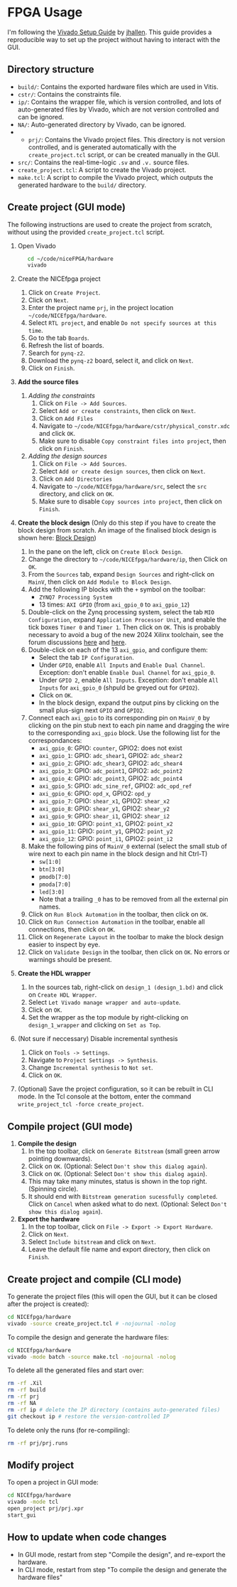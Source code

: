 # FPGA Usage

I'm following the [Vivado Setup Guide](https://github.com/jhallen/vivado_setup) by [jhallen](https://github.com/jhallen).
This guide provides a reproducible way to set up the project without having to interact with the GUI.

## Directory structure

- `build/`: Contains the exported hardware files which are used in Vitis.
- `cstr/`: Contains the constraints file.
- `ip/`: Contains the wrapper file, which is version controlled, and lots of auto-generated files by Vivado, which are not version controlled and can be ignored.
- `NA/`: Auto-generated directory by Vivado, can be ignored.
- - `prj/`: Contains the Vivado project files. This directory is not version controlled, and is generated automatically with the `create_project.tcl` script, or can be created manually in the GUI.
- `src/`: Contains the real-time-logic `.sv` and `.v.` source files.
- `create_project.tcl`: A script to create the Vivado project.
- `make.tcl`: A script to compile the Vivado project, which outputs the generated hardware to the `build/` directory.

## Create project (GUI mode)

The following instructions are used to create the project from scratch, without using the provided `create_project.tcl` script.

1. Open Vivado

   ```sh
      cd ~/code/niceFPGA/hardware
      vivado
   ```

2. Create the NICEfpga project
   1. Click on `Create Project`.
   2. Click on `Next`.
   3. Enter the project name `prj`, in the project location `~/code/NICEfpga/hardware`.
   4. Select `RTL project`, and enable `Do not specify sources at this time`.
   5. Go to the tab `Boards`.
   6. Refresh the list of boards.
   7. Search for `pynq-z2`.
   8. Download the `pynq-z2` board, select it, and click on `Next`.
   9. Click on `Finish`.
3. **Add the source files**
   1. *Adding the constraints*
      1. Click on `File -> Add Sources`.
      2. Select `Add or create constraints`, then click on `Next`.
      3. Click on `Add Files`
      4. Navigate to `~/code/NICEfpga/hardware/cstr/physical_constr.xdc` and click `OK`.
      5. Make sure to disable `Copy constraint files into project`, then click on `Finish`.
   2. *Adding the design sources*
      1. Click on `File -> Add Sources`.
      2. Select `Add or create design sources`, then click on `Next`.
      3. Click on `Add Directories`
      4. Navigate to `~/code/NICEfpga/hardware/src`, select the `src` directory, and click on `OK`.
      5. Make sure to disable `Copy sources into project`, then click on `Finish`.
4. **Create the block design** (Only do this step if you have to create the block design from scratch. An image of the finalised block design is shown here: [Block Design](bd/bd.png))
   1. In the pane on the left, click on `Create Block Design`.
   2. Change the directory to `~/code/NICEfpga/hardware/ip`, then Click on `OK`.
   3. From the `Sources` tab, expand `Design Sources` and right-click on `MainV`, then click on `Add Module to Block Design`.
   4. Add the following IP blocks with the `+` symbol on the toolbar:
      - `ZYNQ7 Processing System`
      - 13 times: `AXI GPIO` (from `axi_gpio_0` to `axi_gpio_12`)
   5. Double-click on the Zynq processing system, select the tab `MIO Configuration`, expand `Application Processor Unit`, and enable the tick boxes `Timer 0` and `Timer 1`. Then click on `OK`. This is probably necessary to avoid a bug of the new 2024 Xilinx toolchain, see the forum discussions [here](https://adaptivesupport.amd.com/s/question/0D54U00007uv6AvSAI/vitis-unified-ide-202320-fails-to-build-new-freertos-platform-with-cmake-error?language=en_US) and [here](https://adaptivesupport.amd.com/s/question/0D54U00008LEi5jSAD/freertos-running-on-zedboard-has-tick-rate-twice-as-fast?language=en_US).
   6. Double-click on each of the 13 `axi_gpio`, and configure them:
      - Select the tab `IP Configuration`.
      - Under `GPIO`, enable `All Inputs` and `Enable Dual Channel`. Exception: don't enable `Enable Dual Channel` for `axi_gpio_0`.
      - Under `GPIO 2`, enable `All Inputs`. Exception: don't enable `All Inputs` for `axi_gpio_0` (shpuld be greyed out for `GPIO2`).
      - Click on `OK`.
      - In the block design, expand the output pins by clicking on the small plus-sign next `GPIO` and `GPIO2`.
   7. Connect each `axi_gpio` to its corresponding pin on `MainV_0` by clicking on the pin stub next to each pin name and dragging the wire to the corresponding `axi_gpio` block. Use the following list for the correspondances:
      - `axi_gpio_0`: GPIO: `counter`, GPIO2: does not exist
      - `axi_gpio_1`: GPIO: `adc_shear1`, GPIO2: `adc_shear2`
      - `axi_gpio_2`: GPIO: `adc_shear3`, GPIO2: `adc_shear4`
      - `axi_gpio_3`: GPIO: `adc_point1`, GPIO2: `adc_point2`
      - `axi_gpio_4`: GPIO: `adc_point3`, GPIO2: `adc_point4`
      - `axi_gpio_5`: GPIO: `adc_sine_ref`, GPIO2: `adc_opd_ref`
      - `axi_gpio_6`: GPIO: `opd_x`, GPIO2: `opd_y`
      - `axi_gpio_7`: GPIO: `shear_x1`, GPIO2: `shear_x2`
      - `axi_gpio_8`: GPIO: `shear_y1`, GPIO2: `shear_y2`
      - `axi_gpio_9`: GPIO: `shear_i1`, GPIO2: `shear_i2`
      - `axi_gpio_10`: GPIO: `point_x1`, GPIO2: `point_x2`
      - `axi_gpio_11`: GPIO: `point_y1`, GPIO2: `point_y2`
      - `axi_gpio_12`: GPIO: `point_i1`, GPIO2: `point_i2`
   8. Make the following pins of `MainV_0` external (select the small stub of wire next to each pin name in the block design and hit Ctrl-T)
      - `sw[1:0]`
      - `btn[3:0]`
      - `pmodb[7:0]`
      - `pmoda[7:0]`
      - `led[3:0]`
      - Note that a trailing `_0` has to be removed from all the external pin names.
   9. Click on `Run Block Automation` in the toolbar, then click on `OK`.
   10. Click on `Run Connection Automation` in the toolbar, enable all connections, then click on `OK`.
   11. Click on `Regenerate Layout` in the toolbar to make the block design easier to inspect by eye.
   12. Click on `Validate Design` in the toolbar, then click on `OK`. No errors or warnings should be present.
5. **Create the HDL wrapper**
   1. In the sources tab, right-click on `design_1 (design_1.bd)` and click on `Create HDL Wrapper`.
   2. Select `Let Vivado manage wrapper and auto-update`.
   3. Click on `OK`.
   4. Set the wrapper as the top module by right-clicking on `design_1_wrapper` and clicking on `Set as Top`.
6. (Not sure if neccessary) Disable incremental synthesis
   1. Click on `Tools -> Settings`.
   2. Navigate to `Project Settings -> Synthesis`.
   3. Change `Incremental synthesis` to `Not set`.
   4. Click on `OK`.
7. (Optional) Save the project configuration, so it can be rebuilt in CLI mode.
   In the Tcl console at the bottom, enter the command `write_project_tcl -force create_project`.

## Compile project (GUI mode)

1. **Compile the design**
   1. In the top toolbar, click on `Generate Bitstream` (small green arrow pointing downwards).
   2. Click on `OK`. (Optional: Select `Don't show this dialog again`).
   3. Click on `OK`. (Optional: Select `Don't show this dialog again`).
   4. This may take many minutes, status is shown in the top right. (Spinning circle).
   5. It should end with `Bitstream generation sucessfully completed`. Click on `Cancel` when asked what to do next. (Optional: Select `Don't show this dialog again`).
2. **Export the hardware**
   1. In the top toolbar, click on `File -> Export -> Export Hardware`.
   2. Click on `Next`.
   3. Select `Include bitstream` and click on `Next`.
   4. Leave the default file name and export directory, then click on `Finish`.

## Create project and compile (CLI mode)

To generate the project files (this will open the GUI, but it can be closed after the project is created):

```sh
cd NICEfpga/hardware
vivado -source create_project.tcl # -nojournal -nolog
```

To compile the design and generate the hardware files:

```sh
cd NICEfpga/hardware
vivado -mode batch -source make.tcl -nojournal -nolog
```

To delete all the generated files and start over:

```sh
rm -rf .Xil
rm -rf build
rm -rf prj
rm -rf NA
rm -rf ip # delete the IP directory (contains auto-generated files)
git checkout ip # restore the version-controlled IP
```

To delete only the runs (for re-compiling):

```sh
rm -rf prj/prj.runs
```

## Modify project

To open a project in GUI mode:

```sh
cd NICEfpga/hardware
vivado -mode tcl
open_project prj/prj.xpr
start_gui
```

## How to update when code changes

- In GUI mode, restart from step "Compile the design", and re-export the hardware.
- In CLI mode, restart from step "To compile the design and generate the hardware files"
